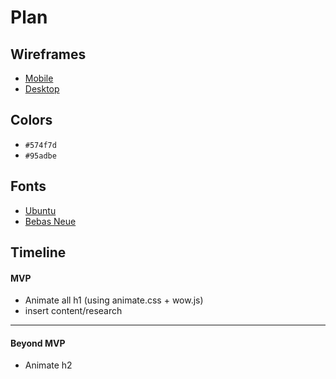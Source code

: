 # Plan

## Wireframes
* [Mobile](https://wireframe.cc/dWVDHl)
* [Desktop]()

## Colors
  * `#574f7d`
  * `#95adbe`

## Fonts
* [Ubuntu](https://fonts.google.com/selection/embed)
* [Bebas Neue](https://fonts.google.com/selection/embed)

## Timeline

#### MVP

* Animate all h1 (using animate.css + wow.js)
* insert content/research
---

#### Beyond MVP

* Animate h2
